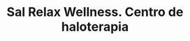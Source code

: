 ---
title: "Sal Relax Wellness. Centro de haloterapia"
url: /leon/sal-relax-wellness-centro-de-haloterapia/
shop: cosméticos
---